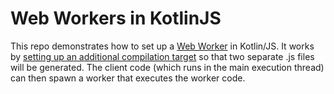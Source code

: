 # Web Workers in KotlinJS

This repo demonstrates how to set up a 
[Web Worker](https://developer.mozilla.org/en-US/docs/Web/API/Web_Workers_API)
in Kotlin/JS. It works by 
[setting up an additional compilation target](https://kotlinlang.org/docs/mpp-set-up-targets.html)
so that two separate .js files will be generated. The client code (which runs in the 
main execution thread) can then spawn a worker that executes the worker code.



